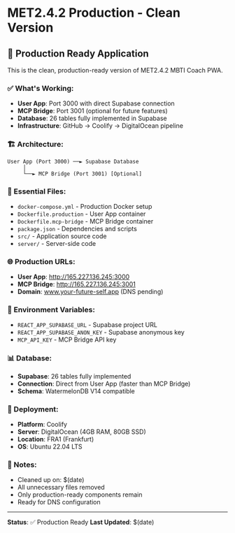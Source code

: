 # MET2.4.2 Production - Clean Version

## 🚀 Production Ready Application

This is the clean, production-ready version of MET2.4.2 MBTI Coach PWA.

### ✅ What's Working:
- **User App**: Port 3000 with direct Supabase connection
- **MCP Bridge**: Port 3001 (optional for future features)
- **Database**: 26 tables fully implemented in Supabase
- **Infrastructure**: GitHub → Coolify → DigitalOcean pipeline

### 🏗️ Architecture:
```
User App (Port 3000) ──► Supabase Database
     │
     └──► MCP Bridge (Port 3001) [Optional]
```

### 📁 Essential Files:
- `docker-compose.yml` - Production Docker setup
- `Dockerfile.production` - User App container
- `Dockerfile.mcp-bridge` - MCP Bridge container
- `package.json` - Dependencies and scripts
- `src/` - Application source code
- `server/` - Server-side code

### 🌐 Production URLs:
- **User App**: http://165.227.136.245:3000
- **MCP Bridge**: http://165.227.136.245:3001
- **Domain**: www.your-future-self.app (DNS pending)

### 🔧 Environment Variables:
- `REACT_APP_SUPABASE_URL` - Supabase project URL
- `REACT_APP_SUPABASE_ANON_KEY` - Supabase anonymous key
- `MCP_API_KEY` - MCP Bridge API key

### 📊 Database:
- **Supabase**: 26 tables fully implemented
- **Connection**: Direct from User App (faster than MCP Bridge)
- **Schema**: WatermelonDB V14 compatible

### 🚀 Deployment:
- **Platform**: Coolify
- **Server**: DigitalOcean (4GB RAM, 80GB SSD)
- **Location**: FRA1 (Frankfurt)
- **OS**: Ubuntu 22.04 LTS

### 📝 Notes:
- Cleaned up on: $(date)
- All unnecessary files removed
- Only production-ready components remain
- Ready for DNS configuration

---
**Status**: ✅ Production Ready
**Last Updated**: $(date)
